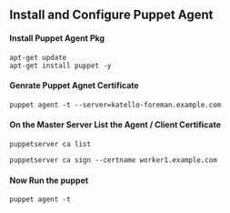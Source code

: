 
## Install and Configure Puppet Agent

#### Install Puppet Agent Pkg
```
apt-get update 
apt-get install puppet -y 
```

#### Genrate Puppet Agnet Certificate 
```
puppet agent -t --server=katello-foreman.example.com
```

#### On the Master Server List the Agent / Client Certificate 
```
puppetserver ca list
```
```
puppetserver ca sign --certname worker1.example.com
```

#### Now Run the puppet
```
puppet agent -t 
```

